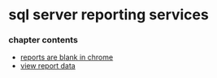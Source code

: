 ﻿
# sql server reporting services
### chapter contents
 
* [reports are blank in chrome](reports_are_blank_in_chrome.md)
* [view report data](view_report_data.md)
